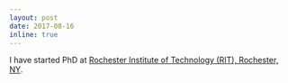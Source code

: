 ```yaml
---
layout: post
date: 2017-08-16
inline: true
---
```


I have started PhD at [Rochester Institute of Technology (RIT), Rochester, NY](https://www.rit.edu/).